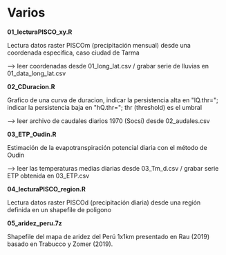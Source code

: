 # Varios
**01_lecturaPISCO_xy.R** <p>
Lectura datos raster PISCOm (precipitación mensual) desde una coordenada especifica, caso ciudad de Tarma <p>
--> leer coordenadas desde 01_long_lat.csv / grabar serie de lluvias en 01_data_long_lat.csv <p>
**02_CDuracion.R** <p>
Grafico de una curva de duracion, indicar la persistencia alta en "lQ.thr="; indicar la persistencia baja en "hQ.thr="; thr (threshold) es el umbral<p>
  --> leer archivo de caudales diarios 1970 (Socsi) desde 02_audales.csv<p>
**03_ETP_Oudin.R** <p>
Estimación de la evapotranspiración potencial diaria con el método de Oudin <p>
  --> leer las temperaturas medias diarias desde 03_Tm_d.csv / grabar serie ETP obtenida en 03_ETP.csv <p>
**04_lecturaPISCO_region.R** <p>
Lectura datos raster PISCOd (precipitación diaria) desde una región definida en un shapefile de poligono <p>
**05_aridez_peru.7z** <p>
Shapefile del mapa de aridez del Perú 1x1km presentado en Rau (2019) basado en Trabucco y Zomer (2019). <p> 
